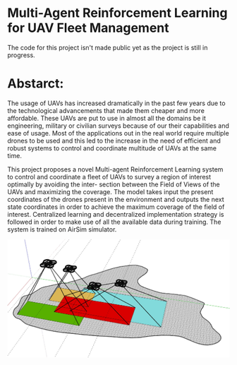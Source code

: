 # Multi-Agent Reinforcement Learning for UAV Fleet Management
The code for this project isn't made public yet as the project is still in progress.

# Abstarct:
The usage of UAVs has increased dramatically in the past few years due to the technological
advancements that made them cheaper and more affordable. These UAVs are put to use in
almost all the domains be it engineering, military or civilian surveys because of our their
capabilities and ease of usage. Most of the applications out in the real world require multiple
drones to be used and this led to the increase in the need of efficient and robust systems to
control and coordinate multitude of UAVs at the same time.

This project proposes a novel Multi-agent Reinforcement Learning system to control and
coordinate a fleet of UAVs to survey a region of interest optimally by avoiding the inter-
section between the Field of Views of the UAVs and maximizing the coverage. The model
takes input the present coordinates of the drones present in the environment and outputs
the next state coordinates in order to achieve the maximum coverage of the field of interest.
Centralized learning and decentralized implementation strategy is followed in order to make
use of all the available data during training. The system is trained on AirSim simulator.


![FOV of Drones](Images/FOV_OF_ALL_DRONES.png)




